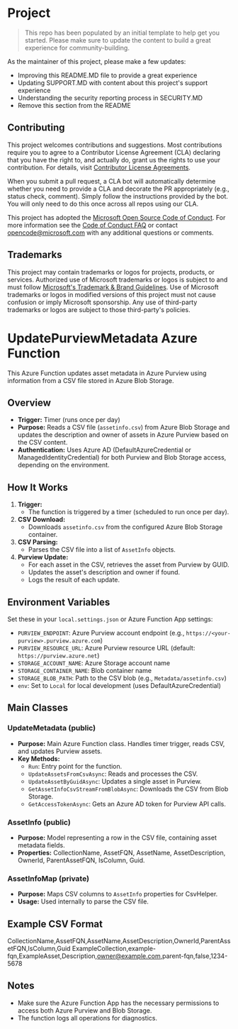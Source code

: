 # Project

> This repo has been populated by an initial template to help get you started. Please
> make sure to update the content to build a great experience for community-building.

As the maintainer of this project, please make a few updates:

- Improving this README.MD file to provide a great experience
- Updating SUPPORT.MD with content about this project's support experience
- Understanding the security reporting process in SECURITY.MD
- Remove this section from the README

## Contributing

This project welcomes contributions and suggestions.  Most contributions require you to agree to a
Contributor License Agreement (CLA) declaring that you have the right to, and actually do, grant us
the rights to use your contribution. For details, visit [Contributor License Agreements](https://cla.opensource.microsoft.com).

When you submit a pull request, a CLA bot will automatically determine whether you need to provide
a CLA and decorate the PR appropriately (e.g., status check, comment). Simply follow the instructions
provided by the bot. You will only need to do this once across all repos using our CLA.

This project has adopted the [Microsoft Open Source Code of Conduct](https://opensource.microsoft.com/codeofconduct/).
For more information see the [Code of Conduct FAQ](https://opensource.microsoft.com/codeofconduct/faq/) or
contact [opencode@microsoft.com](mailto:opencode@microsoft.com) with any additional questions or comments.

## Trademarks

This project may contain trademarks or logos for projects, products, or services. Authorized use of Microsoft
trademarks or logos is subject to and must follow
[Microsoft's Trademark & Brand Guidelines](https://www.microsoft.com/legal/intellectualproperty/trademarks/usage/general).
Use of Microsoft trademarks or logos in modified versions of this project must not cause confusion or imply Microsoft sponsorship.
Any use of third-party trademarks or logos are subject to those third-party's policies.




# UpdatePurviewMetadata Azure Function

This Azure Function updates asset metadata in Azure Purview using information from a CSV file stored in Azure Blob Storage.

## Overview
- **Trigger:** Timer (runs once per day)
- **Purpose:** Reads a CSV file (`assetinfo.csv`) from Azure Blob Storage and updates the description and owner of assets in Azure Purview based on the CSV content.
- **Authentication:** Uses Azure AD (DefaultAzureCredential or ManagedIdentityCredential) for both Purview and Blob Storage access, depending on the environment.

## How It Works
1. **Trigger:**
   - The function is triggered by a timer (scheduled to run once per day).
2. **CSV Download:**
   - Downloads `assetinfo.csv` from the configured Azure Blob Storage container.
3. **CSV Parsing:**
   - Parses the CSV file into a list of `AssetInfo` objects.
4. **Purview Update:**
   - For each asset in the CSV, retrieves the asset from Purview by GUID.
   - Updates the asset's description and owner if found.
   - Logs the result of each update.

## Environment Variables
Set these in your `local.settings.json` or Azure Function App settings:
- `PURVIEW_ENDPOINT`: Azure Purview account endpoint (e.g., `https://<your-purview>.purview.azure.com`)
- `PURVIEW_RESOURCE_URL`: Azure Purview resource URL (default: `https://purview.azure.net`)
- `STORAGE_ACCOUNT_NAME`: Azure Storage account name
- `STORAGE_CONTAINER_NAME`: Blob container name
- `STORAGE_BLOB_PATH`: Path to the CSV blob (e.g., `Metadata/assetinfo.csv`)
- `env`: Set to `Local` for local development (uses DefaultAzureCredential)

## Main Classes

### UpdateMetadata (public)
- **Purpose:** Main Azure Function class. Handles timer trigger, reads CSV, and updates Purview assets.
- **Key Methods:**
  - `Run`: Entry point for the function.
  - `UpdateAssetsFromCsvAsync`: Reads and processes the CSV.
  - `UpdateAssetByGuidAsync`: Updates a single asset in Purview.
  - `GetAssetInfoCsvStreamFromBlobAsync`: Downloads the CSV from Blob Storage.
  - `GetAccessTokenAsync`: Gets an Azure AD token for Purview API calls.

### AssetInfo (public)
- **Purpose:** Model representing a row in the CSV file, containing asset metadata fields.
- **Properties:** CollectionName, AssetFQN, AssetName, AssetDescription, OwnerId, ParentAssetFQN, IsColumn, Guid.

### AssetInfoMap (private)
- **Purpose:** Maps CSV columns to `AssetInfo` properties for CsvHelper.
- **Usage:** Used internally to parse the CSV file.

## Example CSV Format
CollectionName,AssetFQN,AssetName,AssetDescription,OwnerId,ParentAssetFQN,IsColumn,Guid
ExampleCollection,example-fqn,ExampleAsset,Description,owner@example.com,parent-fqn,false,1234-5678

## Notes
- Make sure the Azure Function App has the necessary permissions to access both Azure Purview and Blob Storage.
- The function logs all operations for diagnostics.
